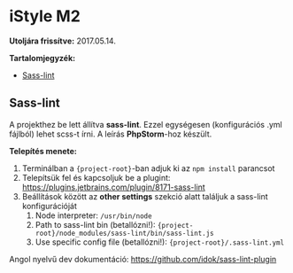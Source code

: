 # iStyle M2   

**Utoljára frissítve:** 2017.05.14.

**Tartalomjegyzék:**

* [Sass-lint](#sass-lint)
 
## <a name="sass-lint"></a>Sass-lint
A projekthez be lett állítva **sass-lint**. Ezzel egységesen (konfigurációs .yml fájlból) lehet scss-t írni. A leírás **PhpStorm**-hoz készült.

 **Telepítés menete:**
 
 1. Terminálban a `{project-root}`-ban adjuk ki az `npm install` parancsot
 2. Telepítsük fel és kapcsoljuk be a plugint: https://plugins.jetbrains.com/plugin/8171-sass-lint
 3. Beállítások között az **other settings** szekció alatt találjuk a sass-lint konfigurációját
    1. Node interpreter: `/usr/bin/node`
    2. Path to sass-lint bin (betallózni!): `{project-root}/node_modules/sass-lint/bin/sass-lint.js`
    3. Use specific config file (betallózni!): `{project-root}/.sass-lint.yml`
 
 Angol nyelvű dev dokumentáció: https://github.com/idok/sass-lint-plugin
 
